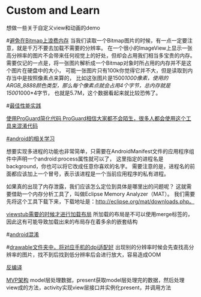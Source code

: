 # Custom and Learn
想做一些关于自定义view和动画的demo

#<a href="http://blog.csdn.net/guolin_blog/article/details/9316683">避免在Bitmap上浪费内存</a>
当我们读取一个Bitmap图片的时候，有一点一定要注意，就是千万不要去加载不需要的分辨率。
在一个很小的ImageView上显示一张高分辨率的图片不会带来任何视觉上的好处，但却会占用我们相当多宝贵的内存。
需要仅记的一点是，将一张图片解析成一个Bitmap对象时所占用的内存并不是这个图片在硬盘中的大小，
可能一张图片只有100k你觉得它并不大，但是读取到内存当中是按照像素点来算的，
比如这张图片是1500*1000像素，使用的ARGB_8888颜色类型，那么每个像素点就会占用4个字节，总内存就是1500*1000*4字节，
也就是5.7M，这个数据看起来就比较恐怖了。

#<a href="http://blog.csdn.net/guolin_blog/article/details/42238627"/>最佳性能实践

使用ProGuard简化代码
ProGuard相信大家都不会陌生，很多人都会使用这个工具来混淆代码

#<a href="http://www.cnblogs.com/cr330326/p/5534915.html">android的相关学习</a>

想要实现多进程的功能也非常简单，只需要在AndroidManifest文件的应用程序组件中声明一个android:process属性就可以了，
<service android:name=".PlaybackService"  
         android:process=":background" />
这里指定的进程名是background，你也可以将它改成任意你喜欢的名字。
需要注意的是，进程名的前面都应该加上一个冒号，表示该进程是一个当前应用程序的私有进程。

如果真的出现了内存泄露，我们应该怎么定位到具体是哪里出的问题呢？
这就需要借助一个内存分析工具了，叫做Eclipse Memory Analyzer（MAT）。
我们需要先将这个工具下载下来，下载地址是：http://eclipse.org/mat/downloads.php。

<a href="http://blog.csdn.net/guolin_blog/article/details/43376527">viewstub需要的时候才进行加载布局</a>
所加载的布局是不可以使用merge标签的，因此这有可能导致加载出来的布局存在着多余的嵌套结构

#<a href="https://mp.weixin.qq.com/s?__biz=MzI3MDE0NzYwNA==&amp;mid=2651434039&amp;idx=1&amp;sn=32ea2abdb5ebfd95e64199cf2050eb36&amp;chksm=f128854cc65f0c5a02f2ee310f4dd1bcf75616bc871c7a5714184398b43870a88d06041091ce&amp;scene=0#wechat_redirect">android混淆</a>

#<a href="http://blog.csdn.net/guolin_blog/article/details/50727753">drawable文件夹中，将对应手机的dpi适配好</a>
出现别的分辨率时候会先查找高分辨率的图片，找不到后找到低分辨率后会进行放大，容易造成OOM

<a href="http://blog.csdn.net/guolin_blog/article/details/49738023">反编译</a>


<a href="http://blog.csdn.net/limonzet/article/details/53328315">MVP架构</a>
model层处理数据，present获取model层处理完的数据，然后处理view成的方法，activity实现view层接口并实例化present，并调用方法
